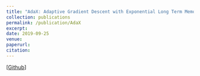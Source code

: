 ```yaml
---
title: "AdaX: Adaptive Gradient Descent with Exponential Long Term Memory"
collection: publications
permalink: /publication/AdaX
excerpt: 
date: 2019-09-25
venue:
paperurl:
citation:
---
```

[[Github](https://github.com/WilliamLwj/AdaX)]
